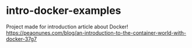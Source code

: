 # intro-docker-examples

Project made for introduction article about Docker!
https://peaonunes.com/blog/an-introduction-to-the-container-world-with-docker-37g7
